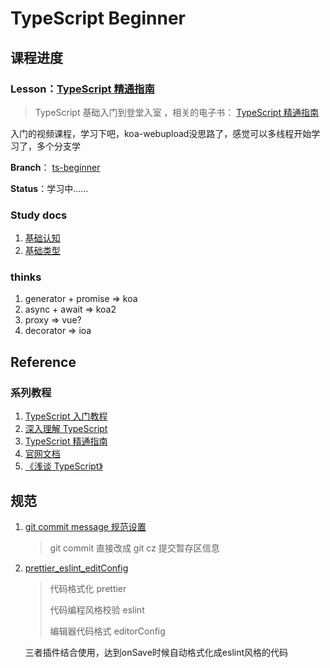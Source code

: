 # TypeScript Beginner






   

## 课程进度

### Lesson：[TypeScript 精通指南](https://nodelover.me/course/ts-basic) 

> TypeScript 基础入门到登堂入室 ，相关的电子书： [TypeScript 精通指南](https://github.com/MiYogurt/nodelover-books/tree/master/typescript) 

入门的视频课程，学习下吧，koa-webupload没思路了，感觉可以多线程开始学习了，多个分支学

**Branch**： [ts-beginner](https://github.com/sumaolin/study/tree/ts-beginner) 

**Status**：学习中……



### Study docs

1. [基础认知](./src/lesson1/lesson1.md)
2. [基础类型](./src/lesson2/lesson2.md) 





### thinks

1. generator + promise  => koa 
2. async + await => koa2
3. proxy => vue?
4. decorator => ioa






## Reference

### 系列教程

1. [TypeScript 入门教程](https://ts.xcatliu.com/introduction/hello-typescript.html)
2. [深入理解 TypeScript](https://jkchao.github.io/typescript-book-chinese/) 
3. [TypeScript 精通指南](https://nodelover.gitbook.io/typescript/) 
4. [官网文档](https://www.tslang.cn/docs/handbook/basic-types.html) 
5.  [《浅谈 TypeScript》](https://welearnmore.gitbook.io/typescript-book/) 





## 规范

1. [git commit message 规范设置](./readme/git_cmmit_message.md)

   > git commit 直接改成 git cz 提交暂存区信息

2. [prettier_eslint_editConfig](./readme/prettier_eslint_editConfig.md) 

   > 代码格式化 prettier
   >
   > 代码编程风格校验 eslint
   >
   > 编辑器代码格式 editorConfig

   三者插件结合使用，达到onSave时候自动格式化成eslint风格的代码